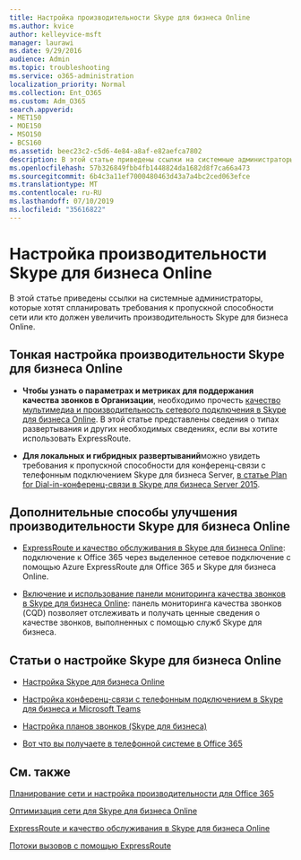 ```yaml
---
title: Настройка производительности Skype для бизнеса Online
ms.author: kvice
author: kelleyvice-msft
manager: laurawi
ms.date: 9/29/2016
audience: Admin
ms.topic: troubleshooting
ms.service: o365-administration
localization_priority: Normal
ms.collection: Ent_O365
ms.custom: Adm_O365
search.appverid:
- MET150
- MOE150
- MSO150
- BCS160
ms.assetid: beec23c2-c5d6-4e84-a8af-e82aefca7802
description: В этой статье приведены ссылки на системные администраторы, которые хотят спланировать требования к пропускной способности сети или кто должен увеличить производительность Skype для бизнеса Online.
ms.openlocfilehash: 57b326849fbb4fb1448824da1682d8f7ca66a473
ms.sourcegitcommit: 6b4c3a11ef7000480463d43a7a4bc2ced063efce
ms.translationtype: MT
ms.contentlocale: ru-RU
ms.lasthandoff: 07/10/2019
ms.locfileid: "35616822"
---
```

# <a name="tune-skype-for-business-online-performance"></a>Настройка производительности Skype для бизнеса Online

В этой статье приведены ссылки на системные администраторы, которые хотят спланировать требования к пропускной способности сети или кто должен увеличить производительность Skype для бизнеса Online. 
  
## <a name="fine-tuning-skype-for-business-online-performance"></a>Тонкая настройка производительности Skype для бизнеса Online

- **Чтобы узнать о параметрах и метриках для поддержания качества звонков в Организации**, необходимо прочесть [качество мультимедиа и производительность сетевого подключения в Skype для бизнеса Online](https://docs.microsoft.com/skypeforbusiness/optimizing-your-network/media-quality-and-network-connectivity-performance). В этой статье представлены сведения о типах развертывания и других необходимых сведениях, если вы хотите использовать ExpressRoute.
    
- **Для локальных и гибридных развертываний**можно увидеть требования к пропускной способности для конференц-связи с телефонным подключением Skype для бизнеса Server, [в статье Plan for Dial-in-конференц-связи в Skype для бизнеса Server 2015](https://docs.microsoft.com/skypeforbusiness/plan-your-deployment/conferencing/dial-in-conferencing).
    
## <a name="more-ways-to-improve-skype-for-business-online-performance"></a>Дополнительные способы улучшения производительности Skype для бизнеса Online

- [ExpressRoute и качество обслуживания в Skype для бизнеса Online](https://docs.microsoft.com/skypeforbusiness/optimizing-your-network/expressroute-and-qos-in-skype-for-business-online): подключение к Office 365 через выделенное сетевое подключение с помощью Azure ExpressRoute для Office 365 и Skype для бизнеса Online. 
    
- [Включение и использование панели мониторинга качества звонков в Skype для бизнеса Online](https://docs.microsoft.com/SkypeForBusiness/using-call-quality-in-your-organization/turning-on-and-using-call-quality-dashboard): панель мониторинга качества звонков (CQD) позволяет отслеживать и получать ценные сведения о качестве звонков, выполненных с помощью служб Skype для бизнеса. 
    
## <a name="articles-on-setting-up-skype-for-business-online"></a>Статьи о настройке Skype для бизнеса Online

- [Настройка Skype для бизнеса Online](https://docs.microsoft.com/skypeforbusiness/set-up-skype-for-business-online/set-up-skype-for-business-online)
    
- [Настройка конференц-связи с телефонным подключением в Skype для бизнеса и Microsoft Teams](https://docs.microsoft.com/skypeforbusiness/audio-conferencing-in-office-365/set-up-audio-conferencing)
    
- [Настройка планов звонков (Skype для бизнеса)](https://docs.microsoft.com/SkypeForBusiness/what-are-calling-plans-in-office-365/set-up-calling-plans)
    
- [Вот что вы получаете в телефонной системе в Office 365](https://docs.microsoft.com/skypeforbusiness/what-is-phone-system-in-office-365/here-s-what-you-get-with-phone-system)
    
## <a name="see-also"></a>См. также

[Планирование сети и настройка производительности для Office 365](network-planning-and-performance.md)
  
[Оптимизация сети для Skype для бизнеса Online](https://docs.microsoft.com/skypeforbusiness/optimizing-your-network/optimizing-your-network)
  
[ExpressRoute и качество обслуживания в Skype для бизнеса Online](https://docs.microsoft.com/skypeforbusiness/optimizing-your-network/expressroute-and-qos-in-skype-for-business-online)
  
[Потоки вызовов с помощью ExpressRoute](https://docs.microsoft.com/skypeforbusiness/optimizing-your-network/call-flow-using-expressroute)

